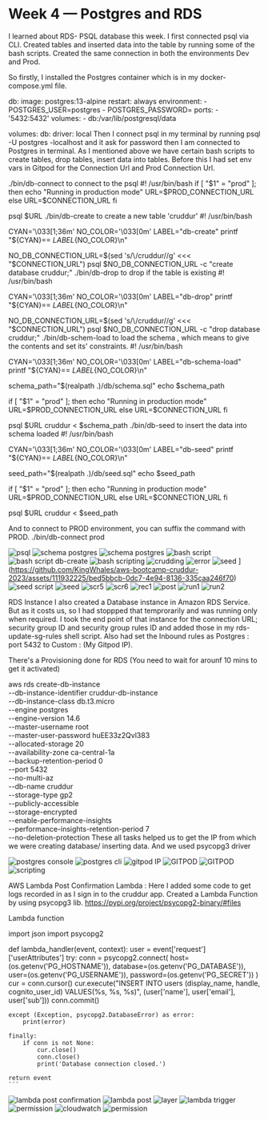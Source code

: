 # Week 4 — Postgres and RDS

I learned about RDS- PSQL database this week. I first connected psql via CLI. Created tables and inserted data into the table by running some of the bash scripts. Created the same connection in both the environments Dev and Prod.

So firstly, I installed the Postgres container which is in my docker-compose.yml file.

 db:
    image: postgres:13-alpine
    restart: always
    environment:
      - POSTGRES_USER=postgres
      - POSTGRES_PASSWORD=<enteryourpassword>
    ports:
      - '5432:5432'
    volumes: 
      - db:/var/lib/postgresql/data

volumes:
  db:
    driver: local
Then I connect psql in my terminal by running psql -U postgres -localhost and it ask for password then I am connected to Postgres in terminal. As I mentioned above we have certain bash scripts to create tables, drop tables, insert data into tables. Before this I had set env vars in Gitpod for the Connection Url and Prod Connection Url.

./bin/db-connect to connect to the psql
#! /usr/bin/bash
if [ "$1" = "prod" ]; then
  echo "Running in production mode"
  URL=$PROD_CONNECTION_URL
else
  URL=$CONNECTION_URL
fi

psql $URL
./bin/db-create to create a new table 'cruddur'
#!  /usr/bin/bash

CYAN='\033[1;36m'
NO_COLOR='\033[0m'
LABEL="db-create"
printf "${CYAN}== ${LABEL}${NO_COLOR}\n"

NO_DB_CONNECTION_URL=$(sed 's/\/cruddur//g' <<< "$CONNECTION_URL")
psql $NO_DB_CONNECTION_URL -c "create database cruddur;"
./bin/db-drop to drop if the table is existing
#!  /usr/bin/bash

CYAN='\033[1;36m'
NO_COLOR='\033[0m'
LABEL="db-drop"
printf "${CYAN}== ${LABEL}${NO_COLOR}\n"

NO_DB_CONNECTION_URL=$(sed 's/\/cruddur//g' <<< "$CONNECTION_URL")
psql $NO_DB_CONNECTION_URL -c "drop database cruddur;"
./bin/db-schem-load to load the schema , which means to give the contents and set its' constraints.
#! /usr/bin/bash

CYAN='\033[1;36m'
NO_COLOR='\033[0m'
LABEL="db-schema-load"
printf "${CYAN}== ${LABEL}${NO_COLOR}\n"

schema_path="$(realpath .)/db/schema.sql"
echo $schema_path

if [ "$1" = "prod" ]; then
  echo "Running in production mode"
  URL=$PROD_CONNECTION_URL
else
  URL=$CONNECTION_URL
fi

psql $URL cruddur < $schema_path
./bin/db-seed to insert the data into schema loaded
#! /usr/bin/bash

CYAN='\033[1;36m'
NO_COLOR='\033[0m'
LABEL="db-seed"
printf "${CYAN}== ${LABEL}${NO_COLOR}\n"

seed_path="$(realpath .)/db/seed.sql"
echo $seed_path

if [ "$1" = "prod" ]; then
  echo "Running in production mode"
  URL=$PROD_CONNECTION_URL
else
  URL=$CONNECTION_URL
fi

psql $URL cruddur < $seed_path

And to connect to PROD environment, you can suffix the command with PROD. ./bin/db-connect prod
 

![psql](https://github.com/KingWhales/aws-bootcamp-cruddur-2023/assets/111932225/23ad2744-603c-48eb-aaba-f4e1f7634b1d)
![schema postgres](https://github.com/KingWhales/aws-bootcamp-cruddur-2023/assets/111932225/775b5362-51ce-49fa-aa6b-c8b6d3fcca22)
![schema postgres](https://github.com/KingWhales/aws-bootcamp-cruddur-2023/assets/111932225/72ebc82a-4498-42f3-bcad-947f8c7635c9)
![bash script](https://github.com/KingWhales/aws-bootcamp-cruddur-2023/assets/111932225/951b4e0c-0efc-4867-89bd-6921971518f2)
![bash script db-create](https://github.com/KingWhales/aws-bootcamp-cruddur-2023/assets/111932225/837f0c91-59e9-492a-9d7f-897f8f0810c1)
![bash scripting](https://github.com/KingWhales/aws-bootcamp-cruddur-2023/assets/111932225/a3731db6-b842-43f8-8fcd-0f193313f102)
![crudding](https://github.com/KingWhales/aws-bootcamp-cruddur-2023/assets/111932225/38b2f7af-89e1-41b2-a2a9-39ff7bdf94c7)
![error](https://github.com/KingWhales/aws-bootcamp-cruddur-2023/assets/111932225/563b74e8-5763-4297-b619-b5d54fdddf76)
![seed](https://github.com/KingWhales/aws-bootcamp-cruddur-2023/assets/111932225/fc93ae05-e8cf-4f4e-9275-c523050b12c5)
](https://github.com/KingWhales/aws-bootcamp-cruddur-2023/assets/111932225/bed5bbcb-0dc7-4e94-8136-335caa246f70)
![seed script](https://github.com/KingWhales/aws-bootcamp-cruddur-2023/assets/111932225/96a4e07b-eb6d-498d-9d85-664d979fedc6)
![seed](https://github.com/KingWhales/aws-bootcamp-cruddur-2023/assets/111932225/69a88f09-5d36-48c6-ae8c-fb4a7b3dff07)
![scr5](https://github.com/KingWhales/aws-bootcamp-cruddur-2023/assets/111932225/b37e0e75-965a-44ec-af25-a4e623036235)
![scr6](https://github.com/KingWhales/aws-bootcamp-cruddur-2023/assets/111932225/a12890d8-aa26-459c-a804-dcb45ae656fe)
![rec1](https://github.com/KingWhales/aws-bootcamp-cruddur-2023/assets/111932225/503d2549-ef46-481d-93d7-5d5a06d62894)
![post](https://github.com/KingWhales/aws-bootcamp-cruddur-2023/assets/111932225/eef766a2-7073-4459-a90e-52e28c030b79)
![run1](https://github.com/KingWhales/aws-bootcamp-cruddur-2023/assets/111932225/96d753c6-7e90-43da-8fa6-a971bcb28539)
![run2](https://github.com/KingWhales/aws-bootcamp-cruddur-2023/assets/111932225/d929bd83-ab8e-4396-911c-edaeee68b208)


RDS Instance
I also created a Database instance in Amazon RDS Service. But as it costs us, so I had stoppped that temprorarily and was running only when required. I took the end point of that instance for the connection URL; security group ID and security group rules ID and added those in my rds-update-sg-rules shell script. Also had set the Inbound rules as Postgres : port 5432 to Custom : (My Gitpod IP).

There's a Provisioning done for RDS (You need to wait for arounf 10 mins to get it activated)

aws rds create-db-instance \
  --db-instance-identifier cruddur-db-instance \
  --db-instance-class db.t3.micro \
  --engine postgres \
  --engine-version  14.6 \
  --master-username root \
  --master-user-password huEE33z2Qvl383 \
  --allocated-storage 20 \
  --availability-zone ca-central-1a \
  --backup-retention-period 0 \
  --port 5432 \
  --no-multi-az \
  --db-name cruddur \
  --storage-type gp2 \
  --publicly-accessible \
  --storage-encrypted \
  --enable-performance-insights \
  --performance-insights-retention-period 7 \
  --no-deletion-protection
These all tasks helped us to get the IP from which we were creating database/ inserting data. And we used psycopg3 driver

![postgres console](https://github.com/KingWhales/aws-bootcamp-cruddur-2023/assets/111932225/fea6a0c0-8cb5-41ff-8247-5eea8aaa53fc)
![postgres cli](https://github.com/KingWhales/aws-bootcamp-cruddur-2023/assets/111932225/f5b2d273-b59b-4830-a394-da89784d80c3)
![gitpod IP ](https://github.com/KingWhales/aws-bootcamp-cruddur-2023/assets/111932225/f1e68d7e-912b-41dd-8459-cc2ef1859714)
![GITPOD](https://github.com/KingWhales/aws-bootcamp-cruddur-2023/assets/111932225/8723130a-bb44-43b0-b1ce-4ca7f34c26cd)
![GITPOD](https://github.com/KingWhales/aws-bootcamp-cruddur-2023/assets/111932225/8c252c5c-c67e-4aba-9b43-3a9ecada5a10)
![scripting](https://github.com/KingWhales/aws-bootcamp-cruddur-2023/assets/111932225/bee550a1-75c3-4d19-9cf1-418235d9a760)


AWS Lambda
Post Confirmation Lambda : Here I added some code to get logs recorded in as I sign in to the cruddur app. Created a Lambda Function by using psycopg3 lib. https://pypi.org/project/psycopg2-binary/#files

Lambda function

import json
import psycopg2

def lambda_handler(event, context):
    user = event['request']['userAttributes']
    try:
        conn = psycopg2.connect(
            host=(os.getenv('PG_HOSTNAME')),
            database=(os.getenv('PG_DATABASE')),
            user=(os.getenv('PG_USERNAME')),
            password=(os.getenv('PG_SECRET'))
        )
        cur = conn.cursor()
        cur.execute("INSERT INTO users (display_name, handle, cognito_user_id) VALUES(%s, %s, %s)", (user['name'], user['email'], user['sub']))
        conn.commit() 

    except (Exception, psycopg2.DatabaseError) as error:
        print(error)
        
    finally:
        if conn is not None:
            cur.close()
            conn.close()
            print('Database connection closed.')

    return event
    ```
    
![lambda post confirmation](https://github.com/KingWhales/aws-bootcamp-cruddur-2023/assets/111932225/d43848e4-9628-4b86-bce3-2ce9c946bed6)
![lambda post](https://github.com/KingWhales/aws-bootcamp-cruddur-2023/assets/111932225/30919366-8475-4015-9978-bac6f42936f1)
![layer](https://github.com/KingWhales/aws-bootcamp-cruddur-2023/assets/111932225/ae90fd70-85da-414d-9181-d18c0cce7693)
![lambda trigger](https://github.com/KingWhales/aws-bootcamp-cruddur-2023/assets/111932225/5404c54f-d89b-480a-98c8-f435007eb923)
![permission](https://github.com/KingWhales/aws-bootcamp-cruddur-2023/assets/111932225/32f7a479-215e-41e2-972f-5af001a1f9ed)
![cloudwatch](https://github.com/KingWhales/aws-bootcamp-cruddur-2023/assets/111932225/3e7ae162-e6d7-4bd5-bc1c-06d6aeddd10f)
![permission](https://github.com/KingWhales/aws-bootcamp-cruddur-2023/assets/111932225/b50a8f33-cdb1-4a93-81e4-9112a694f175)

